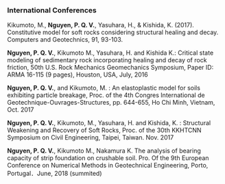 
### International Conferences

 Kikumoto, M., **Nguyen, P. Q. V.**, Yasuhara, H., & Kishida, K. (2017). Constitutive model for soft rocks considering structural healing and decay. Computers and Geotechnics, 91, 93-103.

**Nguyen, P. Q. V.**, Kikumoto M., Yasuhara, H. and Kishida K.: Critical state modeling of sedimentary rock incorporating healing and decay of rock friction, 50th U.S. Rock Mechanics Geomechanics Symposium, Paper ID: ARMA 16-115 (9 pages), Houston, USA, July, 2016

**Nguyen, P. Q. V.**, and Kikumoto, M. : An elastoplastic model for soils exhibiting particle breakage, Proc. of the 4th Congres International de Geotechnique-Ouvrages-Structures, pp. 644-655, Ho Chi Minh, Vietnam, Oct. 2017

**Nguyen, P. Q. V.**, Kikumoto, M., Yasuhara, H. and Kishida, K. : Structural Weakening and Recovery of Soft Rocks, Proc. of the 30th KKHTCNN Symposium on Civil Engineering, Taipei, Taiwan. Nov. 2017

**Nguyen, P. Q. V.**, Kikumoto M., Nakamura K. The analysis of bearing capacity of strip foundation on crushable soil. Pro. Of the 9th European Conference on Numerical Methods in Geotechnical Engineering, Porto, Portugal．June, 2018 (summited)
